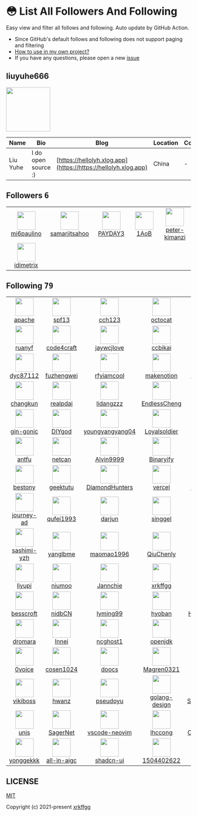 # 😳 List All Followers And Following

 Easy view and filter all follows and following. Auto update by GitHub Action.

- Since GitHub's default follows and following does not support paging and filtering
- [How to use in my own project?](https://github.com/xrkffgg/list-all-followers-and-following/issues/1)
- If you have any questions, please open a new [issue](https://github.com/xrkffgg/list-all-followers-and-following/issues)

## liuyuhe666

<img src="https://avatars.githubusercontent.com/u/171144077?v=4" width="120" />

| Name | Bio | Blog | Location | Company |
| -- | -- | -- | -- | -- |
| Liu Yuhe | I do open source :) | [https://hellolyh.xlog.app](https://https://hellolyh.xlog.app) | China | - |

## Followers <kbd>6</kbd>

<table>
  <tr>
    <td width="150" align="center">
      <a href="https://github.com/mi6paulino">
        <img src="https://avatars.githubusercontent.com/u/181088958?v=4" width="50" />
        <br />
        mi6paulino
      </a>
    </td>
    <td width="150" align="center">
      <a href="https://github.com/samarjitsahoo">
        <img src="https://avatars.githubusercontent.com/u/145245473?v=4" width="50" />
        <br />
        samarjitsahoo
      </a>
    </td>
    <td width="150" align="center">
      <a href="https://github.com/PAYDAY3">
        <img src="https://avatars.githubusercontent.com/u/137047700?v=4" width="50" />
        <br />
        PAYDAY3
      </a>
    </td>
    <td width="150" align="center">
      <a href="https://github.com/1AoB">
        <img src="https://avatars.githubusercontent.com/u/78208268?v=4" width="50" />
        <br />
        1AoB
      </a>
    </td>
    <td width="150" align="center">
      <a href="https://github.com/peter-kimanzi">
        <img src="https://avatars.githubusercontent.com/u/71552773?v=4" width="50" />
        <br />
        peter-kimanzi
      </a>
    </td>
  </tr><tr>
    <td width="150" align="center">
      <a href="https://github.com/idimetrix">
        <img src="https://avatars.githubusercontent.com/u/6536323?v=4" width="50" />
        <br />
        idimetrix
      </a>
    </td>
    <td width="150" align="center">
    </td>
    <td width="150" align="center">
    </td>
    <td width="150" align="center">
    </td>
    <td width="150" align="center">
    </td>
  </tr>
</table>

## Following <kbd>79</kbd>

<table>
  <tr>
    <td width="150" align="center">
      <a href="https://github.com/apache">
        <img src="https://avatars.githubusercontent.com/u/47359?v=4" width="50" />
        <br />
        apache
      </a>
    </td>
    <td width="150" align="center">
      <a href="https://github.com/spf13">
        <img src="https://avatars.githubusercontent.com/u/173412?v=4" width="50" />
        <br />
        spf13
      </a>
    </td>
    <td width="150" align="center">
      <a href="https://github.com/cch123">
        <img src="https://avatars.githubusercontent.com/u/384546?v=4" width="50" />
        <br />
        cch123
      </a>
    </td>
    <td width="150" align="center">
      <a href="https://github.com/octocat">
        <img src="https://avatars.githubusercontent.com/u/583231?v=4" width="50" />
        <br />
        octocat
      </a>
    </td>
    <td width="150" align="center">
      <a href="https://github.com/smallnest">
        <img src="https://avatars.githubusercontent.com/u/865763?v=4" width="50" />
        <br />
        smallnest
      </a>
    </td>
  </tr><tr>
    <td width="150" align="center">
      <a href="https://github.com/ruanyf">
        <img src="https://avatars.githubusercontent.com/u/905434?v=4" width="50" />
        <br />
        ruanyf
      </a>
    </td>
    <td width="150" align="center">
      <a href="https://github.com/code4craft">
        <img src="https://avatars.githubusercontent.com/u/1351884?v=4" width="50" />
        <br />
        code4craft
      </a>
    </td>
    <td width="150" align="center">
      <a href="https://github.com/jaywcjlove">
        <img src="https://avatars.githubusercontent.com/u/1680273?v=4" width="50" />
        <br />
        jaywcjlove
      </a>
    </td>
    <td width="150" align="center">
      <a href="https://github.com/ccbikai">
        <img src="https://avatars.githubusercontent.com/u/2959393?v=4" width="50" />
        <br />
        ccbikai
      </a>
    </td>
    <td width="150" align="center">
      <a href="https://github.com/qloog">
        <img src="https://avatars.githubusercontent.com/u/3043638?v=4" width="50" />
        <br />
        qloog
      </a>
    </td>
  </tr><tr>
    <td width="150" align="center">
      <a href="https://github.com/dyc87112">
        <img src="https://avatars.githubusercontent.com/u/3391170?v=4" width="50" />
        <br />
        dyc87112
      </a>
    </td>
    <td width="150" align="center">
      <a href="https://github.com/fuzhengwei">
        <img src="https://avatars.githubusercontent.com/u/3761578?v=4" width="50" />
        <br />
        fuzhengwei
      </a>
    </td>
    <td width="150" align="center">
      <a href="https://github.com/rfyiamcool">
        <img src="https://avatars.githubusercontent.com/u/3785409?v=4" width="50" />
        <br />
        rfyiamcool
      </a>
    </td>
    <td width="150" align="center">
      <a href="https://github.com/makenotion">
        <img src="https://avatars.githubusercontent.com/u/4792552?v=4" width="50" />
        <br />
        makenotion
      </a>
    </td>
    <td width="150" align="center">
      <a href="https://github.com/wizardforcel">
        <img src="https://avatars.githubusercontent.com/u/5080126?v=4" width="50" />
        <br />
        wizardforcel
      </a>
    </td>
  </tr><tr>
    <td width="150" align="center">
      <a href="https://github.com/changkun">
        <img src="https://avatars.githubusercontent.com/u/5498964?v=4" width="50" />
        <br />
        changkun
      </a>
    </td>
    <td width="150" align="center">
      <a href="https://github.com/realpdai">
        <img src="https://avatars.githubusercontent.com/u/6094984?v=4" width="50" />
        <br />
        realpdai
      </a>
    </td>
    <td width="150" align="center">
      <a href="https://github.com/lidangzzz">
        <img src="https://avatars.githubusercontent.com/u/6800565?v=4" width="50" />
        <br />
        lidangzzz
      </a>
    </td>
    <td width="150" align="center">
      <a href="https://github.com/EndlessCheng">
        <img src="https://avatars.githubusercontent.com/u/7086966?v=4" width="50" />
        <br />
        EndlessCheng
      </a>
    </td>
    <td width="150" align="center">
      <a href="https://github.com/aceld">
        <img src="https://avatars.githubusercontent.com/u/7778936?v=4" width="50" />
        <br />
        aceld
      </a>
    </td>
  </tr><tr>
    <td width="150" align="center">
      <a href="https://github.com/gin-gonic">
        <img src="https://avatars.githubusercontent.com/u/7894478?v=4" width="50" />
        <br />
        gin-gonic
      </a>
    </td>
    <td width="150" align="center">
      <a href="https://github.com/DIYgod">
        <img src="https://avatars.githubusercontent.com/u/8266075?v=4" width="50" />
        <br />
        DIYgod
      </a>
    </td>
    <td width="150" align="center">
      <a href="https://github.com/youngyangyang04">
        <img src="https://avatars.githubusercontent.com/u/8636020?v=4" width="50" />
        <br />
        youngyangyang04
      </a>
    </td>
    <td width="150" align="center">
      <a href="https://github.com/Loyalsoldier">
        <img src="https://avatars.githubusercontent.com/u/10487845?v=4" width="50" />
        <br />
        Loyalsoldier
      </a>
    </td>
    <td width="150" align="center">
      <a href="https://github.com/halfrost">
        <img src="https://avatars.githubusercontent.com/u/10825609?v=4" width="50" />
        <br />
        halfrost
      </a>
    </td>
  </tr><tr>
    <td width="150" align="center">
      <a href="https://github.com/antfu">
        <img src="https://avatars.githubusercontent.com/u/11247099?v=4" width="50" />
        <br />
        antfu
      </a>
    </td>
    <td width="150" align="center">
      <a href="https://github.com/netcan">
        <img src="https://avatars.githubusercontent.com/u/11377070?v=4" width="50" />
        <br />
        netcan
      </a>
    </td>
    <td width="150" align="center">
      <a href="https://github.com/Alvin9999">
        <img src="https://avatars.githubusercontent.com/u/12132898?v=4" width="50" />
        <br />
        Alvin9999
      </a>
    </td>
    <td width="150" align="center">
      <a href="https://github.com/Binaryify">
        <img src="https://avatars.githubusercontent.com/u/12221718?v=4" width="50" />
        <br />
        Binaryify
      </a>
    </td>
    <td width="150" align="center">
      <a href="https://github.com/typora">
        <img src="https://avatars.githubusercontent.com/u/12959900?v=4" width="50" />
        <br />
        typora
      </a>
    </td>
  </tr><tr>
    <td width="150" align="center">
      <a href="https://github.com/bestony">
        <img src="https://avatars.githubusercontent.com/u/13283837?v=4" width="50" />
        <br />
        bestony
      </a>
    </td>
    <td width="150" align="center">
      <a href="https://github.com/geektutu">
        <img src="https://avatars.githubusercontent.com/u/13294018?v=4" width="50" />
        <br />
        geektutu
      </a>
    </td>
    <td width="150" align="center">
      <a href="https://github.com/DiamondHunters">
        <img src="https://avatars.githubusercontent.com/u/13744511?v=4" width="50" />
        <br />
        DiamondHunters
      </a>
    </td>
    <td width="150" align="center">
      <a href="https://github.com/vercel">
        <img src="https://avatars.githubusercontent.com/u/14985020?v=4" width="50" />
        <br />
        vercel
      </a>
    </td>
    <td width="150" align="center">
      <a href="https://github.com/macrozheng">
        <img src="https://avatars.githubusercontent.com/u/15903809?v=4" width="50" />
        <br />
        macrozheng
      </a>
    </td>
  </tr><tr>
    <td width="150" align="center">
      <a href="https://github.com/journey-ad">
        <img src="https://avatars.githubusercontent.com/u/16256221?v=4" width="50" />
        <br />
        journey-ad
      </a>
    </td>
    <td width="150" align="center">
      <a href="https://github.com/qufei1993">
        <img src="https://avatars.githubusercontent.com/u/17956058?v=4" width="50" />
        <br />
        qufei1993
      </a>
    </td>
    <td width="150" align="center">
      <a href="https://github.com/darjun">
        <img src="https://avatars.githubusercontent.com/u/18298106?v=4" width="50" />
        <br />
        darjun
      </a>
    </td>
    <td width="150" align="center">
      <a href="https://github.com/singgel">
        <img src="https://avatars.githubusercontent.com/u/18670310?v=4" width="50" />
        <br />
        singgel
      </a>
    </td>
    <td width="150" align="center">
      <a href="https://github.com/uber-go">
        <img src="https://avatars.githubusercontent.com/u/19262598?v=4" width="50" />
        <br />
        uber-go
      </a>
    </td>
  </tr><tr>
    <td width="150" align="center">
      <a href="https://github.com/sashimi-yzh">
        <img src="https://avatars.githubusercontent.com/u/19884013?v=4" width="50" />
        <br />
        sashimi-yzh
      </a>
    </td>
    <td width="150" align="center">
      <a href="https://github.com/yanglbme">
        <img src="https://avatars.githubusercontent.com/u/21008209?v=4" width="50" />
        <br />
        yanglbme
      </a>
    </td>
    <td width="150" align="center">
      <a href="https://github.com/maomao1996">
        <img src="https://avatars.githubusercontent.com/u/24606443?v=4" width="50" />
        <br />
        maomao1996
      </a>
    </td>
    <td width="150" align="center">
      <a href="https://github.com/QiuChenly">
        <img src="https://avatars.githubusercontent.com/u/24793281?v=4" width="50" />
        <br />
        QiuChenly
      </a>
    </td>
    <td width="150" align="center">
      <a href="https://github.com/YunYouJun">
        <img src="https://avatars.githubusercontent.com/u/25154432?v=4" width="50" />
        <br />
        YunYouJun
      </a>
    </td>
  </tr><tr>
    <td width="150" align="center">
      <a href="https://github.com/liyupi">
        <img src="https://avatars.githubusercontent.com/u/26037703?v=4" width="50" />
        <br />
        liyupi
      </a>
    </td>
    <td width="150" align="center">
      <a href="https://github.com/niumoo">
        <img src="https://avatars.githubusercontent.com/u/26371673?v=4" width="50" />
        <br />
        niumoo
      </a>
    </td>
    <td width="150" align="center">
      <a href="https://github.com/Jannchie">
        <img src="https://avatars.githubusercontent.com/u/29743310?v=4" width="50" />
        <br />
        Jannchie
      </a>
    </td>
    <td width="150" align="center">
      <a href="https://github.com/xrkffgg">
        <img src="https://avatars.githubusercontent.com/u/29775873?v=4" width="50" />
        <br />
        xrkffgg
      </a>
    </td>
    <td width="150" align="center">
      <a href="https://github.com/DocsHome">
        <img src="https://avatars.githubusercontent.com/u/32667109?v=4" width="50" />
        <br />
        DocsHome
      </a>
    </td>
  </tr><tr>
    <td width="150" align="center">
      <a href="https://github.com/besscroft">
        <img src="https://avatars.githubusercontent.com/u/33775809?v=4" width="50" />
        <br />
        besscroft
      </a>
    </td>
    <td width="150" align="center">
      <a href="https://github.com/nidbCN">
        <img src="https://avatars.githubusercontent.com/u/36162655?v=4" width="50" />
        <br />
        nidbCN
      </a>
    </td>
    <td width="150" align="center">
      <a href="https://github.com/lyming99">
        <img src="https://avatars.githubusercontent.com/u/36320663?v=4" width="50" />
        <br />
        lyming99
      </a>
    </td>
    <td width="150" align="center">
      <a href="https://github.com/hyoban">
        <img src="https://avatars.githubusercontent.com/u/38493346?v=4" width="50" />
        <br />
        hyoban
      </a>
    </td>
    <td width="150" align="center">
      <a href="https://github.com/HarborLibrary">
        <img src="https://avatars.githubusercontent.com/u/38806671?v=4" width="50" />
        <br />
        HarborLibrary
      </a>
    </td>
  </tr><tr>
    <td width="150" align="center">
      <a href="https://github.com/dromara">
        <img src="https://avatars.githubusercontent.com/u/41095225?v=4" width="50" />
        <br />
        dromara
      </a>
    </td>
    <td width="150" align="center">
      <a href="https://github.com/Innei">
        <img src="https://avatars.githubusercontent.com/u/41265413?v=4" width="50" />
        <br />
        Innei
      </a>
    </td>
    <td width="150" align="center">
      <a href="https://github.com/ncghost1">
        <img src="https://avatars.githubusercontent.com/u/41555481?v=4" width="50" />
        <br />
        ncghost1
      </a>
    </td>
    <td width="150" align="center">
      <a href="https://github.com/openjdk">
        <img src="https://avatars.githubusercontent.com/u/41768318?v=4" width="50" />
        <br />
        openjdk
      </a>
    </td>
    <td width="150" align="center">
      <a href="https://github.com/nfe-w">
        <img src="https://avatars.githubusercontent.com/u/41944640?v=4" width="50" />
        <br />
        nfe-w
      </a>
    </td>
  </tr><tr>
    <td width="150" align="center">
      <a href="https://github.com/0voice">
        <img src="https://avatars.githubusercontent.com/u/43104160?v=4" width="50" />
        <br />
        0voice
      </a>
    </td>
    <td width="150" align="center">
      <a href="https://github.com/cosen1024">
        <img src="https://avatars.githubusercontent.com/u/43594200?v=4" width="50" />
        <br />
        cosen1024
      </a>
    </td>
    <td width="150" align="center">
      <a href="https://github.com/doocs">
        <img src="https://avatars.githubusercontent.com/u/43716716?v=4" width="50" />
        <br />
        doocs
      </a>
    </td>
    <td width="150" align="center">
      <a href="https://github.com/Magren0321">
        <img src="https://avatars.githubusercontent.com/u/44224328?v=4" width="50" />
        <br />
        Magren0321
      </a>
    </td>
    <td width="150" align="center">
      <a href="https://github.com/ImYrS">
        <img src="https://avatars.githubusercontent.com/u/44287632?v=4" width="50" />
        <br />
        ImYrS
      </a>
    </td>
  </tr><tr>
    <td width="150" align="center">
      <a href="https://github.com/vikiboss">
        <img src="https://avatars.githubusercontent.com/u/53367348?v=4" width="50" />
        <br />
        vikiboss
      </a>
    </td>
    <td width="150" align="center">
      <a href="https://github.com/hwanz">
        <img src="https://avatars.githubusercontent.com/u/62207618?v=4" width="50" />
        <br />
        hwanz
      </a>
    </td>
    <td width="150" align="center">
      <a href="https://github.com/pseudoyu">
        <img src="https://avatars.githubusercontent.com/u/69753389?v=4" width="50" />
        <br />
        pseudoyu
      </a>
    </td>
    <td width="150" align="center">
      <a href="https://github.com/golang-design">
        <img src="https://avatars.githubusercontent.com/u/71124567?v=4" width="50" />
        <br />
        golang-design
      </a>
    </td>
    <td width="150" align="center">
      <a href="https://github.com/SharingSource">
        <img src="https://avatars.githubusercontent.com/u/77527133?v=4" width="50" />
        <br />
        SharingSource
      </a>
    </td>
  </tr><tr>
    <td width="150" align="center">
      <a href="https://github.com/unjs">
        <img src="https://avatars.githubusercontent.com/u/80154025?v=4" width="50" />
        <br />
        unjs
      </a>
    </td>
    <td width="150" align="center">
      <a href="https://github.com/SagerNet">
        <img src="https://avatars.githubusercontent.com/u/83217677?v=4" width="50" />
        <br />
        SagerNet
      </a>
    </td>
    <td width="150" align="center">
      <a href="https://github.com/vscode-neovim">
        <img src="https://avatars.githubusercontent.com/u/98290549?v=4" width="50" />
        <br />
        vscode-neovim
      </a>
    </td>
    <td width="150" align="center">
      <a href="https://github.com/lhccong">
        <img src="https://avatars.githubusercontent.com/u/102467051?v=4" width="50" />
        <br />
        lhccong
      </a>
    </td>
    <td width="150" align="center">
      <a href="https://github.com/Crossbell-Box">
        <img src="https://avatars.githubusercontent.com/u/103565959?v=4" width="50" />
        <br />
        Crossbell-Box
      </a>
    </td>
  </tr><tr>
    <td width="150" align="center">
      <a href="https://github.com/yonggekkk">
        <img src="https://avatars.githubusercontent.com/u/121604513?v=4" width="50" />
        <br />
        yonggekkk
      </a>
    </td>
    <td width="150" align="center">
      <a href="https://github.com/all-in-aigc">
        <img src="https://avatars.githubusercontent.com/u/139607341?v=4" width="50" />
        <br />
        all-in-aigc
      </a>
    </td>
    <td width="150" align="center">
      <a href="https://github.com/shadcn-ui">
        <img src="https://avatars.githubusercontent.com/u/139895814?v=4" width="50" />
        <br />
        shadcn-ui
      </a>
    </td>
    <td width="150" align="center">
      <a href="https://github.com/1504402622">
        <img src="https://avatars.githubusercontent.com/u/140617490?v=4" width="50" />
        <br />
        1504402622
      </a>
    </td>
    <td width="150" align="center">
    </td>
  </tr>
</table>

## LICENSE

[MIT](https://github.com/xrkffgg/list-all-followers-and-following/blob/main/LICENSE)

Copyright (c) 2021-present [xrkffgg](https://github.com/xrkffgg)

